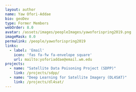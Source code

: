 ```yaml
---
layout: author
name: Yaw Ofori-Addae
bio: geoDev
type: Former Members
webOrder: 8.0
avatar: /assets/images/peopleImages/yawoforispring2019.png
imageMask: 0.0
permalink: /people/yawoforispring2019
links:
  - label: 'Email'
    icon: 'fas fa-fw fa-envelope square'
    url: mailto:yoforiaddae@email.wm.edu
projects:
  - name: "Satellite Data Poisoning Project (SDPP)"
    link: /projects/sdpp/
  - name: "Deep Learning for Satellite Imagery (DL4SAT)"
    link: /projects/dl4sat/
---
```

